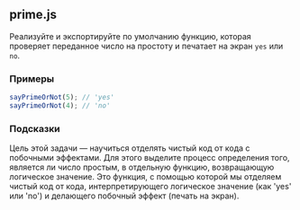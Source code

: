 ## prime.js

Реализуйте и экспортируйте по умолчанию функцию, которая проверяет переданное 
число на простоту и печатает на экран `yes` или `no`.

### Примеры

```js
sayPrimeOrNot(5); // 'yes'
sayPrimeOrNot(4); // 'no'
```

### Подсказки

Цель этой задачи — научиться отделять чистый код от кода с побочными эффектами.
Для этого выделите процесс определения того, является ли число простым, в 
отдельную функцию, возвращающую логическое значение. 
Это функция, с помощью которой мы отделяем чистый код от кода, 
интерпретирующего логическое значение (как 'yes' или 'no') и 
делающего побочный эффект (печать на экран).
